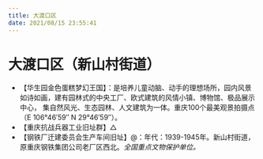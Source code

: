 ```yaml
---
title: 大渡口区
date: 2021/08/15 23:55:41
---
```


# 大渡口区（新山村街道）
* 【华生园金色蛋糕梦幻王国】：是培养儿童动脑、动手的理想场所，园内风景如诗如画，建有园林式的中央工厂、欧式建筑的风情小镇、博物馆、极品展示中心， 集自然风光、生态园林、人文建筑为一体。重庆100个最美观景拍摄点（E 106°46′59″ N 29°46′59″）。
* 【重庆抗战兵器工业旧址群】△
* 【钢铁厂迁建委员会生产车间旧址】@：年代：1939-1945年。新山村街道，原重庆钢铁集团公司老厂区西北。*全国重点文物保护单位。*